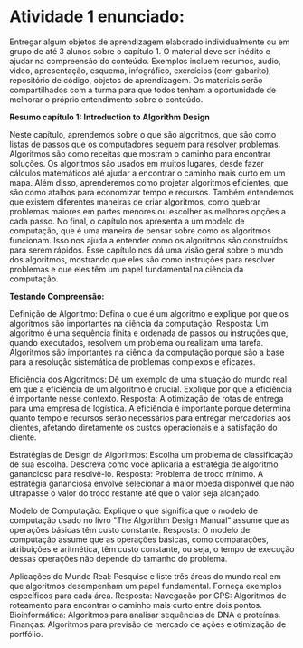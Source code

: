 # Atividade 1 enunciado:
Entregar algum objetos de aprendizagem elaborado individualmente ou em grupo de até 3 alunos sobre o capítulo 1. O material deve ser inédito e ajudar na compreensão do conteúdo. Exemplos incluem resumos, audio, video, apresentação, esquema, infográfico, exercícios (com gabarito), repositório de código, objetos de aprendizagem. Os materiais serão compartilhados com a turma para que todos tenham a oportunidade de melhorar o próprio entendimento sobre o conteúdo.

**Resumo capítulo 1: Introduction to Algorithm Design**

Neste capítulo, aprendemos sobre o que são algoritmos, que são como listas de passos que os computadores seguem para resolver problemas. Algoritmos são como receitas que mostram o caminho para encontrar soluções.
Os algoritmos são usados em muitos lugares, desde fazer cálculos matemáticos até ajudar a encontrar o caminho mais curto em um mapa. Além disso, aprenderemos como projetar algoritmos eficientes, que são como atalhos para economizar tempo e recursos.
Também entendemos que existem diferentes maneiras de criar algoritmos, como quebrar problemas maiores em partes menores ou escolher as melhores opções a cada passo.
No final, o capítulo nos apresenta a um modelo de computação, que é uma maneira de pensar sobre como os algoritmos funcionam. Isso nos ajuda a entender como os algoritmos são construídos para serem rápidos.
Esse capítulo nos dá uma visão geral sobre o mundo dos algoritmos, mostrando que eles são como instruções para resolver problemas e que eles têm um papel fundamental na ciência da computação.

**Testando Compreensão:**

Definição de Algoritmo:
Defina o que é um algoritmo e explique por que os algoritmos são importantes na ciência da computação.
Resposta: Um algoritmo é uma sequência finita e ordenada de passos ou instruções que, quando executados, resolvem um problema ou realizam uma tarefa. Algoritmos são importantes na ciência da computação porque são a base para a resolução sistemática de problemas complexos e eficazes.

Eficiência dos Algoritmos:
Dê um exemplo de uma situação do mundo real em que a eficiência de um algoritmo é crucial. Explique por que a eficiência é importante nesse contexto.
Resposta: A otimização de rotas de entrega para uma empresa de logística. A eficiência é importante porque determina quanto tempo e recursos serão necessários para entregar mercadorias aos clientes, afetando diretamente os custos operacionais e a satisfação do cliente.

Estratégias de Design de Algoritmos:
Escolha um problema de classificação de sua escolha. Descreva como você aplicaria a estratégia de algoritmo ganancioso para resolvê-lo.
Resposta: Problema de troco mínimo. A estratégia gananciosa envolve selecionar a maior moeda disponível que não ultrapasse o valor do troco restante até que o valor seja alcançado.

Modelo de Computação:
Explique o que significa que o modelo de computação usado no livro "The Algorithm Design Manual" assume que as operações básicas têm custo constante.
Resposta: O modelo de computação assume que as operações básicas, como comparações, atribuições e aritmética, têm custo constante, ou seja, o tempo de execução dessas operações não depende do tamanho do problema.

Aplicações do Mundo Real:
Pesquise e liste três áreas do mundo real em que algoritmos desempenham um papel fundamental. Forneça exemplos específicos para cada área.
Resposta: Navegação por GPS: Algoritmos de roteamento para encontrar o caminho mais curto entre dois pontos.
Bioinformática: Algoritmos para analisar sequências de DNA e proteínas.
Finanças: Algoritmos para previsão de mercado de ações e otimização de portfólio.
